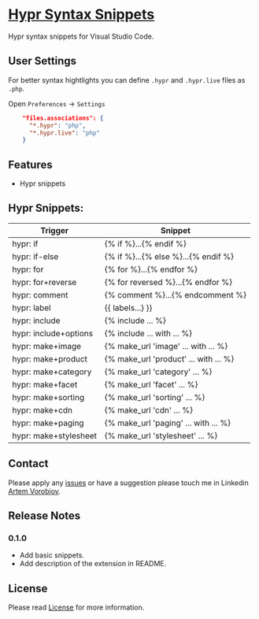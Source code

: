 # [Hypr Syntax Snippets](https://marketplace.visualstudio.com/items?itemName=temu4.hypr-snippets)

Hypr syntax snippets for Visual Studio Code.

## User Settings

For better syntax hightlights you can define `.hypr` and `.hypr.live` files as `.php`.

Open `Preferences` -> `Settings`

```json
    "files.associations": {
      "*.hypr": "php",
      "*.hypr.live": "php"
    }
```

## Features

* Hypr snippets

## Hypr Snippets:

| Trigger               | Snippet                                    |
|-----------------------|--------------------------------------------|
| hypr: if              | {% if %}...{% endif %}                     |
| hypr: if-else         | {% if %}...{% else %}...{% endif %}        |
| hypr: for             | {% for %}...{% endfor %}                   |
| hypr: for+reverse     | {% for reversed %}...{% endfor %}          |
| hypr: comment         | {% comment %}...{% endcomment %}           |
| hypr: label           | {{ labels...} }}                           |
| hypr: include         | {% include ... %}                          |
| hypr: include+options | {% include ... with ... %}                 |
| hypr: make+image      | {% make_url 'image' ... with ... %}        |
| hypr: make+product    | {% make_url 'product' ... with ... %}      |
| hypr: make+category   | {% make_url 'category' ... %}              |
| hypr: make+facet      | {% make_url 'facet' ... %}                 |
| hypr: make+sorting    | {% make_url 'sorting' ... %}               |
| hypr: make+cdn        | {% make_url 'cdn' ... %}                   |
| hypr: make+paging     | {% make_url 'paging' ... with ... %}       |
| hypr: make+stylesheet | {% make_url 'stylesheet' ... %}            |

## Contact

Please apply any [issues](https://github.com/Temu4/hypr-snippets/issues) or have a suggestion please touch me in Linkedin [Artem Vorobiov](https://www.linkedin.com/in/artem-vorobiov/).

## Release Notes

### 0.1.0

- Add basic snippets. 
- Add description of the extension in README.

## License

Please read [License](https://github.com/Temu4/hypr-snippets/blob/master/LICENSE.md) for more information.
